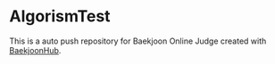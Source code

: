 # AlgorismTest
This is a auto push repository for Baekjoon Online Judge created with [BaekjoonHub](https://github.com/BaekjoonHub/BaekjoonHub).
